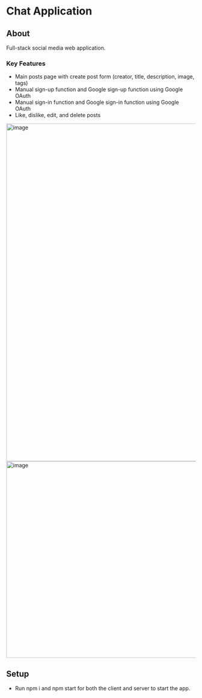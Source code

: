 # Chat Application

## About
Full-stack social media web application. 

### Key Features
- Main posts page with create post form (creator, title, description, image, tags)
- Manual sign-up function and Google sign-up function using Google OAuth
- Manual sign-in function and Google sign-in function using Google OAuth
- Like, dislike, edit, and delete posts

<img width="895" alt="image" src="https://github.com/M-Aaliyah/chat-app/assets/115180358/a56f8db8-ad23-497d-aa0d-fdf2c5844451">

<img width="521" alt="image" src="https://github.com/M-Aaliyah/chat-app/assets/115180358/2df62b74-2f9b-44db-99b5-1d994ede541d">

## Setup
- Run npm i and npm start for both the client and server to start the app.
